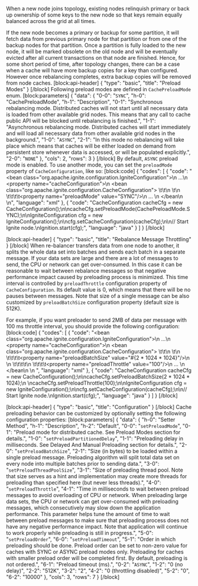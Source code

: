 <!--
  Licensed to the Apache Software Foundation (ASF) under one or more
  contributor license agreements.  See the NOTICE file distributed with
  this work for additional information regarding copyright ownership.
  The ASF licenses this file to You under the Apache License, Version 2.0
  (the "License"); you may not use this file except in compliance with
  the License.  You may obtain a copy of the License at

       http://www.apache.org/licenses/LICENSE-2.0

  Unless required by applicable law or agreed to in writing, software
  distributed under the License is distributed on an "AS IS" BASIS,
  WITHOUT WARRANTIES OR CONDITIONS OF ANY KIND, either express or implied.
  See the License for the specific language governing permissions and
  limitations under the License.
-->


When a new node joins topology, existing nodes relinquish primary or back up ownership of some keys to the new node so that keys remain equally balanced across the grid at all times.

If the new node becomes a primary or backup for some partition, it will fetch data from previous primary node for that partition or from one of the backup nodes for that partition. Once a partition is fully loaded to the new node, it will be marked obsolete on the old node and will be eventually evicted after all current transactions on that node are finished. Hence, for some short period of time, after topology changes, there can be a case when a cache will have more backup copies for a key than configured. However once rebalancing completes, extra backup copies will be removed from node caches.
[block:api-header]
{
  "type": "basic",
  "title": "Preload Modes"
}
[/block]
Following preload modes are defined in `CachePreloadMode` enum.
[block:parameters]
{
  "data": {
    "0-0": "`SYNC`",
    "h-0": "CachePreloadMode",
    "h-1": "Description",
    "0-1": "Synchronous rebalancing mode. Distributed caches will not start until all necessary data is loaded from other available grid nodes. This means that any call to cache public API will be blocked until rebalancing is finished.",
    "1-1": "Asynchronous rebalancing mode. Distributed caches will start immediately and will load all necessary data from other available grid nodes in the background.",
    "1-0": "`ASYNC`",
    "2-1": "In this mode no rebalancing will take place which means that caches will be either loaded on demand from persistent store whenever data is accessed, or will be populated explicitly.",
    "2-0": "`NONE`"
  },
  "cols": 2,
  "rows": 3
}
[/block]
By default, `ASYNC` preload mode is enabled. To use another mode, you can set the `preloadMode` property of `CacheConfiguration`, like so:
[block:code]
{
  "codes": [
    {
      "code": "<bean class=\"org.apache.ignite.configuration.IgniteConfiguration\">\n    ...\n    <property name=\"cacheConfiguration\">\n        <bean class=\"org.apache.ignite.configuration.CacheConfiguration\">          \t\t\n          \t<!-- Set synchronous preloading. -->\n    \t\t\t\t<property name=\"preloadMode\" value=\"SYNC\"/>\n            ... \n        </bean\n    </property>\n</bean>",
      "language": "xml"
    },
    {
      "code": "CacheConfiguration cacheCfg = new CacheConfiguration();\n\ncacheCfg.setPreloadMode(CachePreloadMode.SYNC);\n\nIgniteConfiguration cfg = new IgniteConfiguration();\n\ncfg.setCacheConfiguration(cacheCfg);\n\n// Start Ignite node.\nIgnition.start(cfg);",
      "language": "java"
    }
  ]
}
[/block]

[block:api-header]
{
  "type": "basic",
  "title": "Rebalance Message Throttling"
}
[/block]
When re-balancer transfers data from one node to another, it splits the whole data set into batches and sends each batch in a separate message. If your data sets are large and there are a lot of messages to send, the CPU or network can get over-consumed. In this case it can be reasonable to wait between rebalance messages so that negative performance impact caused by preloading process is minimized. This time interval is controlled by `preloadThrottle` configuration property of  `CacheConfiguration`. Its default value is 0, which means that there will be no pauses between messages. Note that size of a single message can be also customized by `preloadBatchSize` configuration property (default size is 512K).

For example, if you want preloader to send 2MB of data per message with 100 ms throttle interval, you should provide the following configuration: 
[block:code]
{
  "codes": [
    {
      "code": "<bean class=\"org.apache.ignite.configuration.IgniteConfiguration\">\n    ...\n    <property name=\"cacheConfiguration\">\n        <bean class=\"org.apache.ignite.configuration.CacheConfiguration\">          \t\t\n          \t<!-- Set batch size. -->\n    \t\t\t\t<property name=\"preloadBatchSize\" value=\"#{2 * 1024 * 1024}\"/>\n \n    \t\t\t\t<!-- Set throttle interval. -->\n    \t\t\t\t<property name=\"preloadThrottle\" value=\"100\"/>\n            ... \n        </bean\n    </property>\n</bean> ",
      "language": "xml"
    },
    {
      "code": "CacheConfiguration cacheCfg = new CacheConfiguration();\n\ncacheCfg.setPreloadBatchSize(2 * 1024 * 1024);\n            \ncacheCfg.setPreloadThrottle(100);\n\nIgniteConfiguration cfg = new IgniteConfiguration();\n\ncfg.setCacheConfiguration(cacheCfg);\n\n// Start Ignite node.\nIgnition.start(cfg);",
      "language": "java"
    }
  ]
}
[/block]

[block:api-header]
{
  "type": "basic",
  "title": "Configuration"
}
[/block]
Cache preloading behavior can be customized by optionally setting the following configuration properties:
[block:parameters]
{
  "data": {
    "h-0": "Setter Method",
    "h-1": "Description",
    "h-2": "Default",
    "0-0": "`setPreloadMode`",
    "0-1": "Preload mode for distributed cache. See Preload Modes section for details.",
    "1-0": "`setPreloadPartitionedDelay`",
    "1-1": "Preloading delay in milliseconds. See Delayed And Manual Preloading section for details.",
    "2-0": "`setPreloadBatchSize`",
    "2-1": "Size (in bytes) to be loaded within a single preload message. Preloading algorithm will split total data set on every node into multiple batches prior to sending data.",
    "3-0": "`setPreloadThreadPoolSize`",
    "3-1": "Size of preloading thread pool. Note that size serves as a hint and implementation may create more threads for preloading than specified here (but never less threads).",
    "4-0": "`setPreloadThrottle`",
    "4-1": "Time in milliseconds to wait between preload messages to avoid overloading of CPU or network. When preloading large data sets, the CPU or network can get over-consumed with preloading messages, which consecutively may slow down the application performance. This parameter helps tune the amount of time to wait between preload messages to make sure that preloading process does not have any negative performance impact. Note that application will continue to work properly while preloading is still in progress.",
    "5-0": "`setPreloadOrder`",
    "6-0": "`setPreloadTimeout`",
    "5-1": "Order in which preloading should be done. Preload order can be set to non-zero value for caches with SYNC or ASYNC preload modes only. Preloading for caches with smaller preload order will be completed first. By default, preloading is not ordered.",
    "6-1": "Preload timeout (ms).",
    "0-2": "`ASYNC`",
    "1-2": "0 (no delay)",
    "2-2": "512K",
    "3-2": "2",
    "4-2": "0 (throttling disabled)",
    "5-2": "0",
    "6-2": "10000"
  },
  "cols": 3,
  "rows": 7
}
[/block]